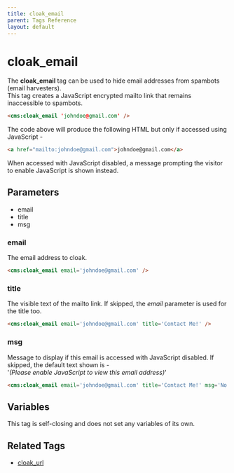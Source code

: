 ```yaml
---
title: cloak_email
parent: Tags Reference
layout: default
---
```


# cloak_email

The **cloak\_email** tag can be used to hide email addresses from spambots (email harvesters).<br/>
This tag creates a JavaScript encrypted mailto link that remains inaccessible to spambots.

```html
<cms:cloak_email 'johndoe@gmail.com' />
```

The code above will produce the following HTML but only if accessed using JavaScript -

```html
<a href="mailto:johndoe@gmail.com">johndoe@gmail.com</a>
```

When accessed with JavaScript disabled, a message prompting the visitor to enable JavaScript is shown instead.

## Parameters

* email
* title
* msg

### email

The email address to cloak.

```html
<cms:cloak_email email='johndoe@gmail.com' />
```

### title

The visible text of the mailto link. If skipped, the _email_ parameter is used for the title too.

```html
<cms:cloak_email email='johndoe@gmail.com' title='Contact Me!' />
```

### msg

Message to display if this email is accessed with JavaScript disabled. If skipped, the default text shown is -<br/>
'_(Please enable JavaScript to view this email address)_'

```html
<cms:cloak_email email='johndoe@gmail.com' title='Contact Me!' msg='No JavaScript ?!!' />
```

## Variables

This tag is self-closing and does not set any variables of its own.

## Related Tags

* [cloak\_url](../cloak_url.html)
